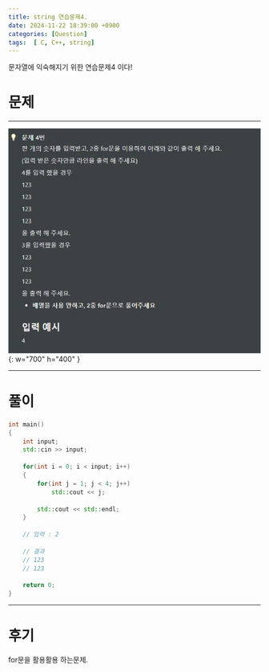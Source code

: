 ```yaml
---
title: string 연습문제4.
date: 2024-11-22 18:39:00 +0900
categories: [Question]  
tags:  [ C, C++, string]
---
```


문자열에 익숙해지기 위한 연습문제4 이다!

# 문제   
---------------------------------------

![Desktop View](/assets/img/string4.png){: w="700" h="400" }

---------------------------------------

# 풀이

```c++
int main()
{
    int input;
    std::cin >> input;

    for(int i = 0; i < input; i++)
    {
        for(int j = 1; j < 4; j++)
            std::cout << j;

        std::cout << std::endl;
    }

    // 입력 : 2

    // 결과
    // 123
    // 123

    return 0;
}

```
---------------------------------------

# 후기

for문을 활용활용 하는문제.

